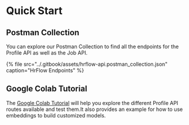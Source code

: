 # Quick Start

## Postman Collection

You can explore our Postman Collection to find all the endpoints for the Profile API as well as the Job API.

{% file src="../.gitbook/assets/hrflow-api.postman\_collection.json" caption="HrFlow Endpoints" %}

## Google Colab Tutorial

The [Google Colab Tutorial](https://colab.research.google.com/drive/1YYX0EvII9Fl9fnfEEvobYqQiPXltCJdT#scrollTo=hpN8HVipDY4r) will help you explore the different Profile API routes available and test them.It also provides an example for how to use embeddings to build customized models.

